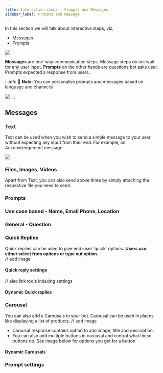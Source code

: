 ```yaml
---
title: Interaction steps - Prompts and Messages
sidebar_label: Prompts and Message
---
```

In this section we will talk about Interactive steps, viz, 
- Messages
- Prompts

![](https://i.imgur.com/N5367FZ.png)


**Messages** are one-way communication steps. Message steps do not wait for any user input. 
**Prompts** on the other hands are questions bot asks user. Prompts expected a response from users. 

:::info
:pushpin: **Note**:  You can personalise prompts and messages based on language and channels:grey_exclamation: 


![](https://i.imgur.com/r9Z4P0C.gif)
:::

## Messages


### Text 
Text can be used when you wish to send a simple message to your user, without expecting any input from their end. 
For example, an Acknowledgement message.

![](https://i.imgur.com/QnQG7ck.png)


### Files, Images, Videos
Apart from Text, you can also send above three by simply attaching the respective file you need to send. 

### Prompts

### Use case based - Name, Email Phone, Location

### General - Question

### Quick Replies
Quick replies can be used to give end-user 'quick' options. **Users can  either select from options or type out option.**  
// add image
#### Quick reply settings
// also link tools indexing settings

#### Dynamic Quick replies

### Carousal
You can also add a Carousals to your bot. Carousal can be used in places like displaying a list of products.
// add image
* Carousal response contains option to add image, title and description. 
* You can also add multiple buttons in carousal and control what these buttons do. See image below for options you get for a button.
#### Dynamic Carousals


### Prompt settings
